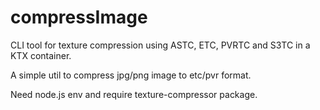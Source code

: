 # compressImage

CLI tool for texture compression using ASTC, ETC, PVRTC and S3TC in a KTX container.

A simple util to compress jpg/png image to etc/pvr format.

Need node.js env and require texture-compressor package.
